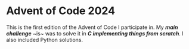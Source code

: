 # Advent of Code 2024
This is the first edition of the Advent of Code I participate in. My ***main challenge*** ~is~ was to solve it in ***C implementing things from scratch***. I also included Python solutions.
